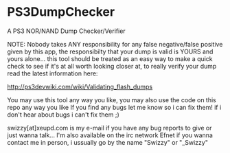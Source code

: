 PS3DumpChecker
==============

A PS3 NOR/NAND Dump Checker/Verifier

NOTE: Nobody takes ANY responsibility for any false negative/false positive given by this app, the responsibilty that your dump is valid is YOURS and yours alone...
this tool should be treated as an easy way to make a quick check to see if it's at all worth looking closer at, to really verify your dump read the latest information here:

http://ps3devwiki.com/wiki/Validating_flash_dumps

You may use this tool any way you like, you may also use the code on this repo any way you like
If you find any bugs let me know so i can fix them! if i don't hear about bugs i can't fix them ;)

swizzy[at]xeupd.com is my e-mail if you have any bug reports to give or just wanna talk...
I'm also available on the irc network Efnet if you wanna contact me in person, i ussually go by the name "Swizzy" or "_Swizzy"
